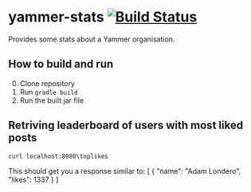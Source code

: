 # yammer-stats [![Build Status](https://travis-ci.org/alondero/yammer-stats.svg?branch=master)](https://travis-ci.org/alondero/yammer-stats)
Provides some stats about a Yammer organisation.

## How to build and run
0. Clone repository
0. Run `gradle build`
0. Run the built jar file

## Retriving leaderboard of users with most liked posts
`curl localhost:8080\toplikes`

This should get you a response similar to:
[
  {
    "name": "Adam Londero",
    "likes": 1337
  }
]
